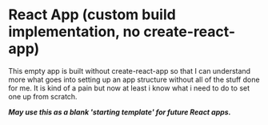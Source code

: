 # React App (custom build implementation, no create-react-app)

This empty app is built without create-react-app so that I can understand more
what goes into setting up an app structure without all of the stuff done for
me. It is kind of a pain but now at least i know what i need to do to set one
up from scratch. 


**_May use this as a blank 'starting template' for future React apps._**